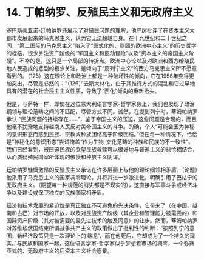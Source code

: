 # 14. 丁帕纳罗、反殖民主义和无政府主义

塞巴斯蒂亚诺-廷帕纳罗还展示了对殖民问题的理解，他严厉批评了在资本主义大都市发展起来的马克思主义，认为它无法超越自身。在十九世纪和二十世纪之间，“第二国际的马克思主义”陷入了“图式化的、顽固的欧洲中心主义”的历史哲学的桎梏，很少关注资产阶级的“军国主义和反动冒险”以及“资本主义的帝国主义阶段”。不幸的是，这只是一个局部的转折点。欧洲中心论以及对欧洲和西方给殖民地人民造成的悲剧的极少关注，是倾向于“反列宁主义”的西方马克思主义所不愿意看到的。（125）这在理论上和政治上都是一种破坏性的倾向，它在1956年变得更加突出，尽管是必然的：“（126）”去斯大林化，由于其推行方式的混乱和它过早地具有的潜在的社会民主主义性质，导致了“西化”倾向的重新抬头。

但是，与萨特一样，即使在这位意大利语言学家-哲学家身上，我们也发现了政治纲领与理论范畴之间的不匹配，尽管方式不同。诚然，在提到列宁时，蒂姆帕纳罗承认 “民族问题的持续存在……”，鉴于帝国主义的压迫，这些问题是合理的，而且他毫不犹豫地支持越南人民反对美帝国主义的斗争。的确，个人“可能会因为神秘的意识形态而感到民族、宗教或种族团结高于阶级团结。”但在每一种情况下，恰恰是“神秘化的意识形态”尝试掩盖“作为生物-文化范畴的种族和民族的不一致性”。我们已经看到，被压迫民族的欲望民族救赎可以很好地与普遍主义的悲怆相结合，从而质疑殖民国家所体现的傲慢和种族主义阴谋。

廷帕纳罗慷慨激昂的反殖民主义承诺在许多层面上与他的理论纲领相矛盾。（论题）他采用了马克思主义的国家凋零理论，并将其进一步激进化，明确引用了巴枯宁的无政府主义。（期望每一种规范的消失都是不现实的），这直接与军事斗争或经济斗争以及建设或保卫独立的民族国家相矛盾。

经济和技术发展的紧迫性是真正独立不可避免的先决条件，它带来了（在中国、越南和古巴）对市场的开放，以及对民族资产阶级（其企业和管理能力被需要的）和国际资产阶级（其对被需要的最先进技术的触及同意）的让步。然而，蒂姆帕纳罗对苏维埃俄国结束所谓战争共产主义的政策做出了批判性的判断：“按照列宁的意图，新经济政策只是一次理论上的‘喘息’，而在他死后，它却成为了一个持久的现实。”与民族和国家一起，这位语言学家-哲学家似乎梦想着市场的凋零，一个弥赛亚式的、无政府主义的后资本主义社会愿景。

